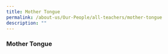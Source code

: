 ```yaml
---
title: Mother Tongue
permalink: /about-us/Our-People/all-teachers/mother-tongue
description: ""
---
```

### Mother Tongue

